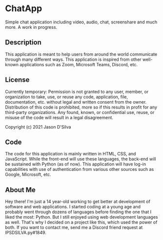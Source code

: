 # ChatApp
Simple chat application including video, audio, chat, screenshare and much more. A work in progress.

## Description
This application is meant to help users from around the world communicate through many different ways. This application is inspired from other well-known applications such as Zoom, Microsoft Teams, Discord, etc.

## License
Currently temporary: Permission is not granted to any user, member, or organization to take, use, or reuse any code, application, file, documentation, etc. without legal and written consent from the owner. Distribution of this code is prohibited, more so if this results in profit for any third-party organizations. Any found, known, or confidential use, reuse, or misuse of the code will result in a legal disagreement.

Copyright (c) 2021 Jason D'Silva

## Code
The code for this application is mainly written in HTML, CSS, and JavaScript. While the front-end will use these languages, the back-end will be sustained with Python (as of now). This application will have log-in capabilities with use of authentication from various other sources such as Google, Microsoft, etc.

## About Me
Hey there! I'm just a 14 year-old working to get better at development of software and web applications. I started coding at a young age and probably went through dozens of languages before finding the one that I liked the most: Python. But I still enjoyed using web development languages as well. That's why I decided on a project like this, which used the power of both. If you want to contact me, send me a Discord friend request at IPSDSILVA.py#1849.
